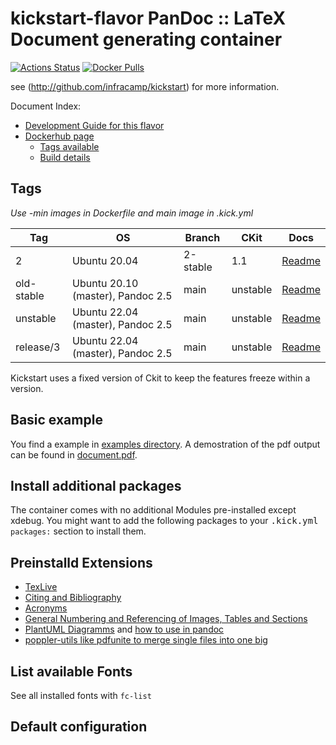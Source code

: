 
# kickstart-flavor PanDoc :: LaTeX Document generating container

[![Actions Status](https://github.com/nfra-project/kickstart-flavor-pandoc/workflows/test/badge.svg)](https://github.com/nfra-project/kickstart-flavor-pandoc/actions)
[![Docker Pulls](https://img.shields.io/docker/pulls/nfra/kickstart-flavor-pandoc.svg)](https://github.com/nfra-project/kickstart-flavor-pandoc)

see (http://github.com/infracamp/kickstart) for more information.

Document Index:

- [Development Guide for this flavor](DEVELOPMENT.md)
- [Dockerhub page](https://hub.docker.com/r/nfra/kickstart-flavor-pandoc/)
    - [Tags available](https://hub.docker.com/r/nfra/kickstart-flavor-pandoc/tags/)
    - [Build details](https://hub.docker.com/r/nfra/kickstart-flavor-pandoc/builds/)


## Tags

*Use -min images in Dockerfile and main image in .kick.yml*

| Tag       | OS                                | Branch     | CKit     | Docs |
|-----------|-----------------------------------|------------|----------|------|
| 2         | Ubuntu 20.04                      | 2-stable   | 1.1      | [Readme](https://github.com/nfra-project/kickstart-flavor-pandoc/tree/2-stable) |
| old-stable | Ubuntu 20.10 (master), Pandoc 2.5 | main       | unstable | [Readme](https://github.com/nfra-project/kickstart-flavor-pandoc/) |
| unstable  | Ubuntu 22.04 (master), Pandoc 2.5 | main       | unstable | [Readme](https://github.com/nfra-project/kickstart-flavor-pandoc/) |
| release/3 | Ubuntu 22.04 (master), Pandoc 2.5 | main       | unstable | [Readme](https://github.com/nfra-project/kickstart-flavor-pandoc/) |

Kickstart uses a fixed version of Ckit to keep the features freeze within
a version.

## Basic example

You find a example in [examples directory](examples/). A demostration of the pdf output can be found 
in [document.pdf](examples/basic-writing/output.pdf).

## Install additional packages

The container comes with no additional Modules pre-installed except xdebug. You might
want to add the following packages to your <kbd>.kick.yml</kbd> `packages:` section to install them.


## Preinstalld Extensions

- [TexLive](https://www.tug.org/texlive/doc/texlive-en/texlive-en.html)
- [Citing and Bibliography]()
- [Acronyms](https://github.com/tomncooper/pandoc-gls)
- [General Numbering and Referencing of Images, Tables and Sections](https://github.com/tomduck/pandoc-xnos)
- [PlantUML Diagramms](https://plantuml.com/de/theme) and [how to use in pandoc](https://github.com/timofurrer/pandoc-plantuml-filter)
- [poppler-utils like pdfunite to merge single files into one big](/home/matthes/Projects/leanear-docs/openmenu)

## List available Fonts

See all installed fonts with `fc-list`

## Default configuration

